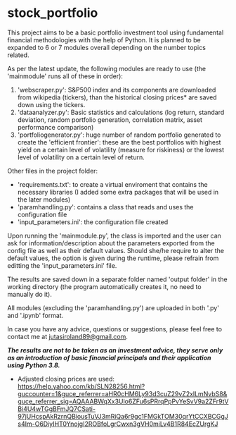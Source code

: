 # stock_portfolio

This project aims to be a basic portfolio investment tool using fundamental financial methodologies with the help of Python.
It is planned to be expanded to 6 or 7 modules overall depending on the number topics related.

As per the latest update, the following modules are ready to use (the 'mainmodule' runs all of these in order):
1. 'webscraper.py': S&P500 index and its components are downloaded from wikipedia (tickers), than the historical closing prices* are saved down using the tickers.
2. 'dataanalyzer.py': Basic statistics and calculations (log return, standard deviation, random portfolio generation, correlation matrix, asset performance comparison)
3. 'portfoliogenerator.py': huge number of random portfolio generated to create the 'efficient frontier': these are the best portfolios with highest yield on a certain level of volatility (measure for riskiness) or the lowest level of volatility on a certain level of return.

Other files in the project folder:
- 'requirements.txt': to create a virtual enviroment that contains the necessary libraries (I added some extra packages that will be used in the later modules)
- 'paramhandling.py': contains a class that reads and uses the configuration file
- 'input_parameters.ini': the configuration file created

Upon running the 'mainmodule.py', the class is imported and the user can ask for information/description about the parameters exported from the config file as well as their default values. Should she/he require to alter the default values, the option is given during the runtime, please refrain from editting the 'input_parameters.ini' file. 

The results are saved down in a separate folder named 'output folder' in the working directory (the program automatically creates it, no need to manually do it).

All modules (excluding the 'paramhandling.py') are uploaded in both '.py' and '.ipynb' format.

In case you have any advice, questions or suggestions, please feel free to contact me at jutasiroland89@gmail.com.

***The results are not to be taken as an investment advice, they serve only as an introduction of basic financial principals and their application using Python 3.8.***

* Adjusted closing prices are used: https://help.yahoo.com/kb/SLN28256.html?guccounter=1&guce_referrer=aHR0cHM6Ly93d3cuZ29vZ2xlLmNvbS8&guce_referrer_sig=AQAAABWqXx3Ulo6ZFu6sPRrqPpPvYeSvV9a2ZFr9tVBi4U4wTGgBFmJQ7CSati-97jUHcspAkRzrnQBiousTuVJ3mRiQa6r9gc1FMGkTOM30qrYtCCXBCGgJs4Im-O6DiyIHT0YnojgI2ROBfoLgrCwxn3gVH0miLv4B1R84EcZUrgKJ
